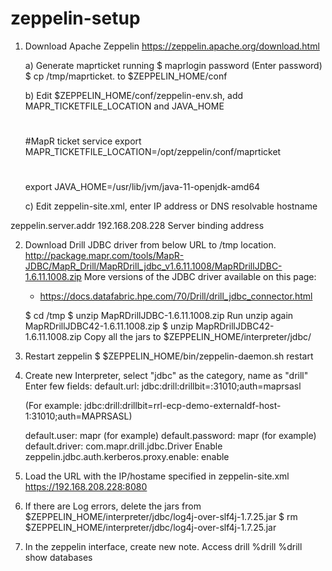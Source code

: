 # zeppelin-setup

1) Download Apache Zeppelin
   https://zeppelin.apache.org/download.html

   a)  Generate maprticket running
       $ maprlogin password  (Enter password)
       $ cp /tmp/maprticket.<uid>  to $ZEPPELIN_HOME/conf

   b) Edit $ZEPPELIN_HOME/conf/zeppelin-env.sh, add MAPR_TICKETFILE_LOCATION and JAVA_HOME
   #

   #MapR ticket service
   export MAPR_TICKETFILE_LOCATION=/opt/zeppelin/conf/maprticket
   #
   export JAVA_HOME=/usr/lib/jvm/java-11-openjdk-amd64

   c) Edit zeppelin-site.xml, enter IP address or DNS resolvable hostname 
  <property>
   <name>zeppelin.server.addr</name>
   <value>192.168.208.228</value>
   <description>Server binding address</description>
  </property>


2) Download Drill JDBC driver from below URL to /tmp location.
   http://package.mapr.com/tools/MapR-JDBC/MapR_Drill/MapRDrill_jdbc_v1.6.11.1008/MapRDrillJDBC-1.6.11.1008.zip
   More versions of the JDBC driver available on this page:
   - https://docs.datafabric.hpe.com/70/Drill/drill_jdbc_connector.html 
   
   $ cd /tmp
   $ unzip MapRDrillJDBC-1.6.11.1008.zip
   Run unzip again MapRDrillJDBC42-1.6.11.1008.zip 
   $ unzip MapRDrillJDBC42-1.6.11.1008.zip
   Copy all the jars to $ZEPPELIN_HOME/interpreter/jdbc/

3) Restart zeppelin
   $ $ZEPPELIN_HOME/bin/zeppelin-daemon.sh restart

4) Create new Interpreter, select "jdbc" as the category, name as "drill"
   Enter few fields:
   default.url: jdbc:drill:drillbit=<hostname>:31010;auth=maprsasl

    (For example: jdbc:drill:drillbit=rrl-ecp-demo-externaldf-host-1:31010;auth=MAPRSASL)

   default.user: mapr (for example)
   default.password: mapr (for example)
   default.driver: com.mapr.drill.jdbc.Driver
   Enable zeppelin.jdbc.auth.kerberos.proxy.enable: enable
 
4) Load the URL with the IP/hostame specified in zeppelin-site.xml
   https://192.168.208.228:8080

5) If there are Log errors, delete the jars from $ZEPPELIN_HOME/interpreter/jdbc/log4j-over-slf4j-1.7.25.jar 
   $ rm $ZEPPELIN_HOME/interpreter/jdbc/log4j-over-slf4j-1.7.25.jar 

6) In the zeppelin interface, create new note. Access drill 
   %drill
   %drill show databases
   
   

